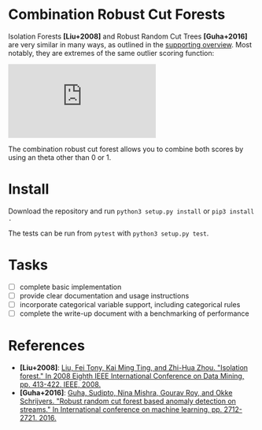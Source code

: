 # Combination Robust Cut Forests
Isolation Forests **[Liu+2008]** and Robust Random Cut Trees **[Guha+2016]** are very similar in many ways, 
as outlined in the [supporting overview](overview.pdf). Most notably, they are extremes
of the same outlier scoring function: 

![equation](https://latex.codecogs.com/gif.latex?%5Ctext%7BFor%20%7D%20%5Ctheta%20%5Cin%20%5B0%2C1%5D%20%5Ctext%7B%20let%20%7D%20%5Cmathrm%7Bscore%7D%28x%29%20%3D%20%5Ctheta%20%5Cmathrm%7Bdepth%7D%28x%29%20&plus;%20%281-%5Ctheta%29%5Cmathrm%7Bdisp%7D%28x%29)

The combination robust cut forest allows you to combine both scores by using an theta other than 0 or 1. 

# Install
Download the repository and run 
`python3 setup.py install` or `pip3 install .`

The tests can be run from `pytest` with `python3 setup.py test`.

# Tasks
- [ ] complete basic implementation
- [ ] provide clear documentation and usage instructions
- [ ] incorporate categorical variable support, including categorical rules
- [ ] complete the write-up document with a benchmarking of performance

# References
- **[Liu+2008]**: [Liu, Fei Tony, Kai Ming Ting, and Zhi-Hua Zhou. 
"Isolation forest." In 2008 Eighth IEEE International Conference on Data Mining, 
pp. 413-422. IEEE, 2008.](https://cs.nju.edu.cn/zhouzh/zhouzh.files/publication/icdm08b.pdf?q=isolation-forest)
- **[Guha+2016]**: [Guha, Sudipto, Nina Mishra, Gourav Roy, and Okke Schrijvers. 
"Robust random cut forest based anomaly detection on streams." 
In International conference on machine learning, pp. 2712-2721. 2016.](http://proceedings.mlr.press/v48/guha16.pdf)
